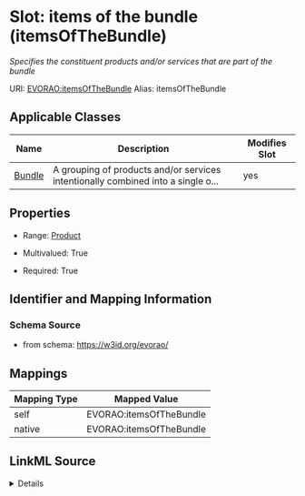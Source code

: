 

# Slot: items of the bundle (itemsOfTheBundle) 


_Specifies the constituent products and/or services that are part of the bundle_





URI: [EVORAO:itemsOfTheBundle](https://w3id.org/evorao/itemsOfTheBundle)
Alias: itemsOfTheBundle

<!-- no inheritance hierarchy -->





## Applicable Classes

| Name | Description | Modifies Slot |
| --- | --- | --- |
| [Bundle](Bundle.md) | A grouping of products and/or services intentionally combined into a single o... |  yes  |







## Properties

* Range: [Product](Product.md)

* Multivalued: True

* Required: True





## Identifier and Mapping Information







### Schema Source


* from schema: https://w3id.org/evorao/




## Mappings

| Mapping Type | Mapped Value |
| ---  | ---  |
| self | EVORAO:itemsOfTheBundle |
| native | EVORAO:itemsOfTheBundle |




## LinkML Source

<details>
```yaml
name: itemsOfTheBundle
description: Specifies the constituent products and/or services that are part of the
  bundle
title: items of the bundle
from_schema: https://w3id.org/evorao/
rank: 1000
alias: itemsOfTheBundle
domain_of:
- Bundle
range: Product
required: true
multivalued: true

```
</details>
